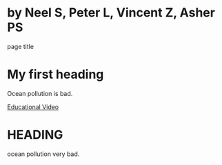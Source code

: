# by Neel S, Peter L, Vincent Z, Asher PS

<html>

<head>
page title
<head>

<h1>My first heading</h1>

<p>Ocean pollution is bad.</p>
<a href ="https://www.youtube.com">Educational Video</a>


<body> 
<h1> HEADING </h1>
<p> ocean pollution very bad. </p>
</body>

</html>